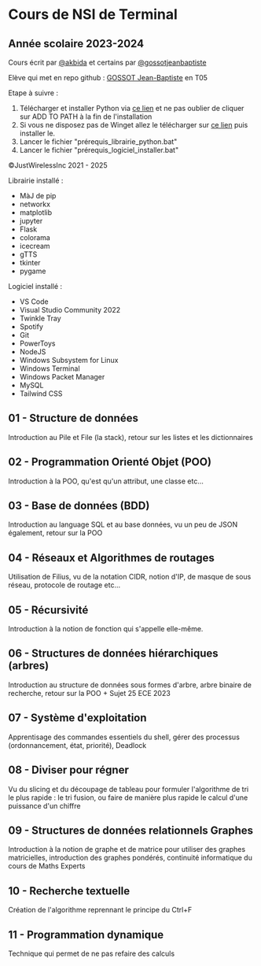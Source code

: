 # Cours de NSI de Terminal

## Année scolaire 2023-2024

Cours écrit par [@akbida](https://github.com/akbida) et certains par [@gossotjeanbaptiste](https://github.com/gossotjeanbaptiste)

Elève qui met en repo github : [GOSSOT Jean-Baptiste](https://github.com/gossotjeanbaptiste) en T05

Etape à suivre :

1) Télécharger et installer Python via [ce lien](https://www.python.org/downloads/) et ne pas oublier de cliquer sur ADD TO PATH à la fin de l'installation
2) Si vous ne disposez pas de Winget allez le télécharger sur [ce lien](https://aka.ms/getwinget) puis installer le.
3) Lancer le fichier "prérequis_librairie_python.bat"
4) Lancer le fichier "prérequis_logiciel_installer.bat"

©JustWirelessInc 2021 - 2025

Librairie installé :

* MàJ de pip
* networkx
* matplotlib
* jupyter
* Flask
* colorama
* icecream
* gTTS
* tkinter
* pygame

Logiciel installé :

* VS Code
* Visual Studio Community 2022
* Twinkle Tray
* Spotify
* Git
* PowerToys
* NodeJS
* Windows Subsystem for Linux
* Windows Terminal
* Windows Packet Manager
* MySQL
* Tailwind CSS

## 01 - Structure de données

Introduction au Pile et File (la stack), retour sur les listes et les dictionnaires

## 02 - Programmation Orienté Objet (POO)

Introduction à la POO, qu'est qu'un attribut, une classe etc...

## 03 - Base de données (BDD)

Introduction au language SQL et au base données, vu un peu de JSON également, retour sur la POO

## 04 - Réseaux et Algorithmes de routages

Utilisation de Filius, vu de la notation CIDR, notion d'IP, de masque de sous réseau, protocole de routage etc...

## 05 - Récursivité

Introduction à la notion de fonction qui s'appelle elle-même.

## 06 - Structures de données hiérarchiques (arbres)

Introduction au structure de données sous formes d'arbre, arbre binaire de recherche, retour sur la POO + Sujet 25 ECE 2023

## 07 - Système d'exploitation

Apprentisage des commandes essentiels du shell, gérer des processus (ordonnancement, état, priorité), Deadlock

## 08 - Diviser pour régner

Vu du slicing et du découpage de tableau pour formuler l'algorithme de tri le plus rapide : le tri fusion, ou faire de manière plus rapide le calcul d'une puissance d'un chiffre

## 09 - Structures de données relationnels Graphes

Introduction à la notion de graphe et de matrice pour utiliser des graphes matricielles, introduction des graphes pondérés, continuité informatique du cours de Maths Experts

## 10 - Recherche textuelle

Création de l'algorithme reprennant le principe du Ctrl+F

## 11 - Programmation dynamique

Technique qui permet de ne pas refaire des calculs
